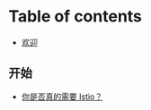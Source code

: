 # Table of contents

* [欢迎](README.md)

## 开始

* [你是否真的需要 Istio？](begin/do-you-really-need-istio.md)